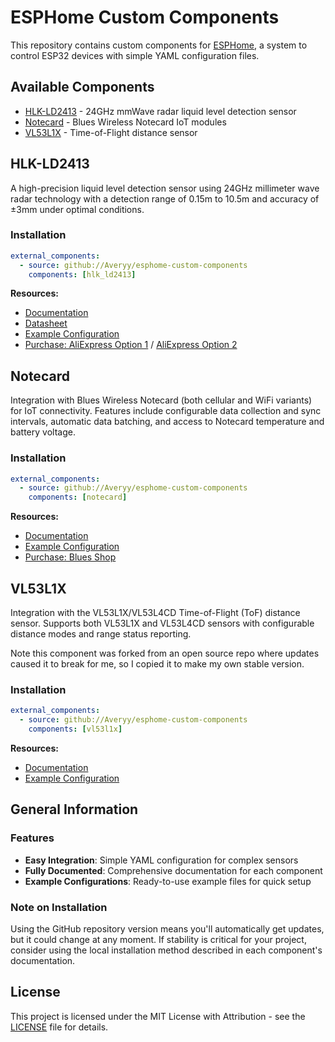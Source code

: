 # ESPHome Custom Components

This repository contains custom components for [ESPHome](https://esphome.io/), a system to control ESP32 devices with simple YAML configuration files.

## Available Components

- [HLK-LD2413](#hlk-ld2413) - 24GHz mmWave radar liquid level detection sensor
- [Notecard](#notecard) - Blues Wireless Notecard IoT modules
- [VL53L1X](#vl53l1x) - Time-of-Flight distance sensor

## HLK-LD2413

A high-precision liquid level detection sensor using 24GHz millimeter wave radar technology with a detection range of 0.15m to 10.5m and accuracy of ±3mm under optimal conditions.

### Installation

```yaml
external_components:
  - source: github://Averyy/esphome-custom-components
    components: [hlk_ld2413]
```

**Resources:**

- [Documentation](components/hlk_ld2413/README.md)
- [Datasheet](components/hlk_ld2413/datasheet.txt)
- [Example Configuration](example_hlk_ld2413.yaml)
- [Purchase: AliExpress Option 1](https://www.aliexpress.com/item/1005006766564668.html) / [AliExpress Option 2](https://www.aliexpress.com/item/1005008479449270.html)

## Notecard

Integration with Blues Wireless Notecard (both cellular and WiFi variants) for IoT connectivity. Features include configurable data collection and sync intervals, automatic data batching, and access to Notecard temperature and battery voltage.

### Installation

```yaml
external_components:
  - source: github://Averyy/esphome-custom-components
    components: [notecard]
```

**Resources:**

- [Documentation](components/notecard/README.md)
- [Example Configuration](example_notecard.yaml)
- [Purchase: Blues Shop](https://shop.blues.com/collections/notecard)

## VL53L1X

Integration with the VL53L1X/VL53L4CD Time-of-Flight (ToF) distance sensor. Supports both VL53L1X and VL53L4CD sensors with configurable distance modes and range status reporting.

Note this component was forked from an open source repo where updates caused it to break for me, so I copied it to make my own stable version.

### Installation

```yaml
external_components:
  - source: github://Averyy/esphome-custom-components
    components: [vl53l1x]
```

**Resources:**

- [Documentation](components/vl53l1x/README.md)
- [Example Configuration](example_vl53l1x.yaml)

## General Information

### Features

- **Easy Integration**: Simple YAML configuration for complex sensors
- **Fully Documented**: Comprehensive documentation for each component
- **Example Configurations**: Ready-to-use example files for quick setup

### Note on Installation

Using the GitHub repository version means you'll automatically get updates, but it could change at any moment. If stability is critical for your project, consider using the local installation method described in each component's documentation.

## License

This project is licensed under the MIT License with Attribution - see the [LICENSE](LICENSE) file for details.
